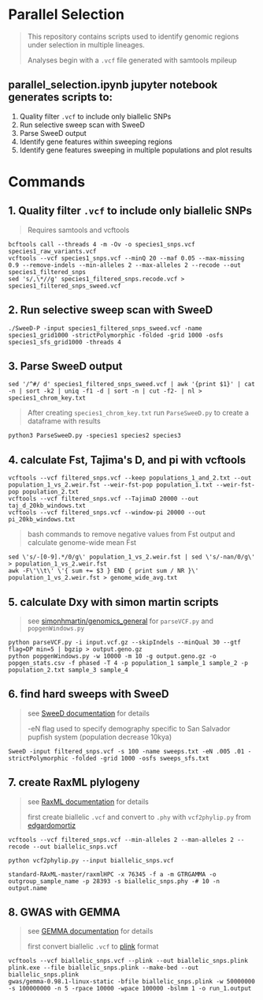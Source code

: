 # Parallel Selection
> This repository contains scripts used to identify genomic regions under selection in multiple lineages.
>
> Analyses begin with a `.vcf` file generated with samtools mpileup

## parallel_selection.ipynb jupyter notebook generates scripts to:
1. Quality filter `.vcf` to include only biallelic SNPs
2. Run selective sweep scan with SweeD
3. Parse SweeD output
4. Identify gene features within sweeping regions 
5. Identify gene features sweeping in multiple populations and plot results


# Commands
## 1. Quality filter `.vcf` to include only biallelic SNPs
> Requires samtools and vcftools
```
bcftools call --threads 4 -m -Ov -o species1_snps.vcf species1_raw_variants.vcf
vcftools --vcf species1_snps.vcf --minQ 20 --maf 0.05 --max-missing 0.9 --remove-indels --min-alleles 2 --max-alleles 2 --recode --out species1_filtered_snps
sed 's/,\*//g' species1_filtered_snps.recode.vcf > species1_filtered_snps_sweed.vcf
```

## 2. Run selective sweep scan with SweeD
```
./SweeD-P -input species1_filtered_snps_sweed.vcf -name species1_grid1000 -strictPolymorphic -folded -grid 1000 -osfs species1_sfs_grid1000 -threads 4

```
## 3. Parse SweeD output
```
sed '/^#/ d' species1_filtered_snps_sweed.vcf | awk '{print $1}' | cat -n | sort -k2 | uniq -f1 -d | sort -n | cut -f2- | nl > species1_chrom_key.txt
```
> After creating `species1_chrom_key.txt` run `ParseSweeD.py` to create a dataframe with results
```
python3 ParseSweeD.py -species1 species2 species3
```

## 4. calculate Fst, Tajima's D, and pi with vcftools
```
vcftools --vcf filtered_snps.vcf --keep populations_1_and_2.txt --out population_1_vs_2.weir.fst --weir-fst-pop population_1.txt --weir-fst-pop population_2.txt
vcftools --vcf filtered_snps.vcf --TajimaD 20000 --out taj_d_20kb_windows.txt 
vcftools --vcf filtered_snps.vcf --window-pi 20000 --out pi_20kb_windows.txt
```
> bash commands to remove negative values from Fst output and calculate genome-wide mean Fst
```
sed \'s/-[0-9].*/0/g\' population_1_vs_2.weir.fst | sed \'s/-nan/0/g\' > population_1_vs_2.weir.fst
awk -F\'\\t\' \'{ sum += $3 } END { print sum / NR }\' population_1_vs_2.weir.fst > genome_wide_avg.txt
```
## 5. calculate Dxy with simon martin scripts
> see [simonhmartin/genomics_general](https://github.com/simonhmartin/genomics_general/tree/master/VCF_processing) for `parseVCF.py` and `popgenWindows.py`
```
python parseVCF.py -i input.vcf.gz --skipIndels --minQual 30 --gtf flag=DP min=5 | bgzip > output.geno.gz
python popgenWindows.py -w 10000 -m 10 -g output.geno.gz -o popgen_stats.csv -f phased -T 4 -p population_1 sample_1 sample_2 -p population_2.txt sample_3 sample_4
```
## 6. find hard sweeps with SweeD
> see [SweeD documentation](https://cme.h-its.org/exelixis/resource/download/software/sweed3.0_manual.pdf) for details
>
> -eN flag used to specify demography specific to San Salvador pupfish system (population decrease 10kya)
```
SweeD -input filtered_snps.vcf -s 100 -name sweeps.txt -eN .005 .01 -strictPolymorphic -folded -grid 1000 -osfs sweeps_sfs.txt
```
## 7. create RaxML plylogeny
> see [RaxML documentation](https://cme.h-its.org/exelixis/resource/download/NewManual.pdf) for details
>
> first create biallelic `.vcf` and convert to `.phy` with `vcf2phylip.py` from [edgardomortiz](https://github.com/edgardomortiz/vcf2phylip)
```
vcftools --vcf filtered_snps.vcf --min-alleles 2 --man-alleles 2 --recode --out biallelic_snps.vcf

python vcf2phylip.py --input biallelic_snps.vcf

standard-RAxML-master/raxmlHPC -x 76345 -f a -m GTRGAMMA -o outgroup_sample_name -p 28393 -s biallelic_snps.phy -# 10 -n output.name
```
## 8. GWAS with GEMMA
> see [GEMMA documentation](https://www.xzlab.org/software/GEMMAmanual.pdf) for details
>
> first convert biallelic `.vcf` to [plink](http://zzz.bwh.harvard.edu/plink/) format
```
vcftools --vcf biallelic_snps.vcf --plink --out biallelic_snps.plink
plink.exe --file biallelic_snps.plink --make-bed --out biallelic_snps.plink
gwas/gemma-0.98.1-linux-static -bfile biallelic_snps.plink -w 50000000 -s 100000000 -n 5 -rpace 10000 -wpace 100000 -bslmm 1 -o run_1.output
```




